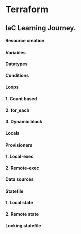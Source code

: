 # Terraform
## IaC Learning Journey.

#### Resource creation
#### Variables
#### Datatypes
#### Conditions
#### Loops
####  1. Count based
####  2. for_each
####  3. Dynamic block
#### Locals
#### Provisioners
####  1. Local-exec
####  2. Remote-exec
#### Data sources
#### Statefile
####  1. Local state
####  2. Remote state
#### Locking statefile
